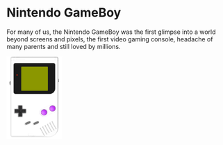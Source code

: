 # Nintendo GameBoy

For many of us, the Nintendo GameBoy was the first glimpse into a world beyond screens and pixels, the first video gaming console, headache of many parents and still loved by millions.

<img src="./GameBoy_top_grey.png" width="128" />
